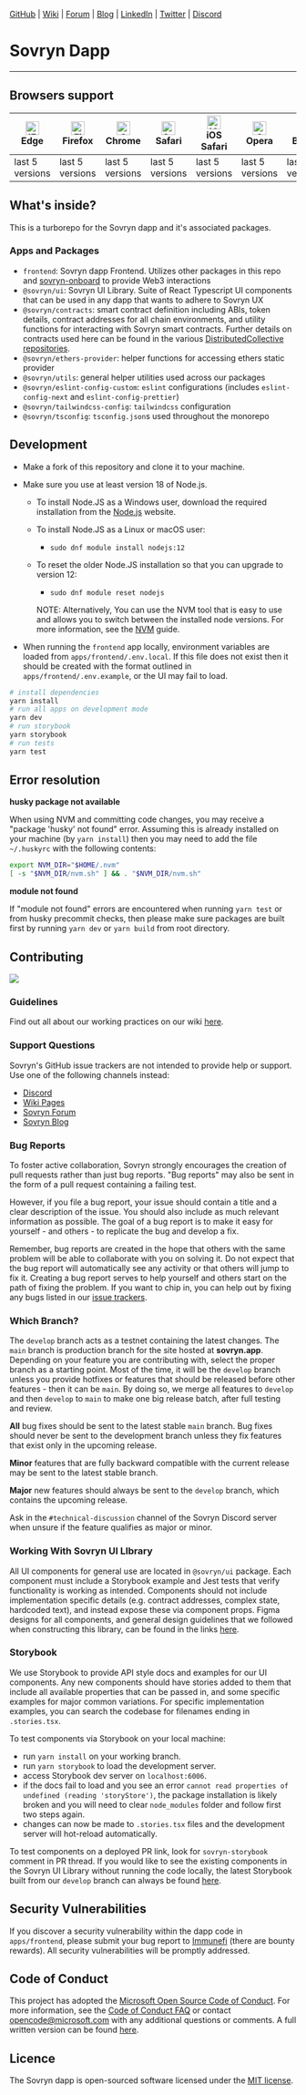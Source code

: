 [GitHub](https://github.com/DistributedCollective) | [Wiki](https://wiki.sovryn.com/en/home) | [Forum](https://forum.sovryn.app/) | [Blog](https://sovryn.com/all-things-sovryn/) | [LinkedIn](https://www.linkedin.com/company/sovryn/about/) | [Twitter](https://x.com/SovrynBTC) | [Discord](https://discord.gg/sovryn)

# Sovryn Dapp

---

## Browsers support

| <img src="https://raw.githubusercontent.com/alrra/browser-logos/master/src/edge/edge_48x48.png" alt="IE / Edge" width="24px" height="24px" /><br/>Edge | <img src="https://raw.githubusercontent.com/alrra/browser-logos/master/src/firefox/firefox_48x48.png" alt="Firefox" width="24px" height="24px" /><br/>Firefox | <img src="https://raw.githubusercontent.com/alrra/browser-logos/master/src/chrome/chrome_48x48.png" alt="Chrome" width="24px" height="24px" /><br/>Chrome | <img src="https://raw.githubusercontent.com/alrra/browser-logos/master/src/safari/safari_48x48.png" alt="Safari" width="24px" height="24px" /><br/>Safari | <img src="https://raw.githubusercontent.com/alrra/browser-logos/master/src/safari-ios/safari-ios_48x48.png" alt="iOS Safari" width="24px" height="24px" /><br/>iOS Safari | <img src="https://raw.githubusercontent.com/alrra/browser-logos/master/src/opera/opera_48x48.png" alt="Opera" width="24px" height="24px" /><br/>Opera | <img src="https://raw.githubusercontent.com/alrra/browser-logos/master/src/brave/brave_48x48.png" alt="Opera" width="24px" height="24px" /><br/>Brave |
| ------------------------------------------------------------------------------------------------------------------------------------------------------ | ------------------------------------------------------------------------------------------------------------------------------------------------------------- | --------------------------------------------------------------------------------------------------------------------------------------------------------- | --------------------------------------------------------------------------------------------------------------------------------------------------------- | ------------------------------------------------------------------------------------------------------------------------------------------------------------------------- | ----------------------------------------------------------------------------------------------------------------------------------------------------- | ----------------------------------------------------------------------------------------------------------------------------------------------------- |
| last 5 versions                                                                                                                                        | last 5 versions                                                                                                                                               | last 5 versions                                                                                                                                           | last 5 versions                                                                                                                                           | last 5 versions                                                                                                                                                           | last 5 versions                                                                                                                                       | last 5 versions                                                                                                                                       |

## What's inside?

This is a turborepo for the Sovryn dapp and it's associated packages.

### Apps and Packages

- `frontend`: Sovryn dapp Frontend. Utilizes other packages in this repo and [sovryn-onboard](https://github.com/DistributedCollective/sovryn-onboard) to provide Web3 interactions
- `@sovryn/ui`: Sovryn UI Library. Suite of React Typescript UI components that can be used in any dapp that wants to adhere to Sovryn UX
- `@sovryn/contracts`: smart contract definition including ABIs, token details, contract addresses for all chain environments, and utility functions for interacting with Sovryn smart contracts. Further details on contracts used here can be found in the various [DistributedCollective repositories](https://github.com/DistributedCollective).
- `@sovryn/ethers-provider`: helper functions for accessing ethers static provider
- `@sovryn/utils`: general helper utilities used across our packages
- `@sovryn/eslint-config-custom`: `eslint` configurations (includes `eslint-config-next` and `eslint-config-prettier`)
- `@sovryn/tailwindcss-config`: `tailwindcss` configuration
- `@sovryn/tsconfig`: `tsconfig.json`s used throughout the monorepo

## Development

- Make a fork of this repository and clone it to your machine.
- Make sure you use at least version 18 of Node.js.

  - To install Node.JS as a Windows user, download the required installation from the [Node.js](https://nodejs.org/en/download/) website.
  - To install Node.JS as a Linux or macOS user:
    - `sudo dnf module install nodejs:12`
  - To reset the older Node.JS installation so that you can upgrade to version 12:

    - `sudo dnf module reset nodejs`

    NOTE: Alternatively, You can use the NVM tool that is easy to use and allows you to switch between the installed node versions. For more information, see the [NVM](https://github.com/nvm-sh/nvm) guide.

- When running the `frontend` app locally, environment variables are loaded from `apps/frontend/.env.local`. If this file does not exist then it should be created with the format outlined in `apps/frontend/.env.example`, or the UI may fail to load.

```bash
# install dependencies
yarn install
# run all apps on development mode
yarn dev
# run storybook
yarn storybook
# run tests
yarn test
```

## Error resolution

**husky package not available**

When using NVM and committing code changes, you may receive a "package 'husky' not found" error. Assuming this is already installed on your machine (by `yarn install`) then you may need to add the file `~/.huskyrc` with the following contents:

```bash
export NVM_DIR="$HOME/.nvm"
[ -s "$NVM_DIR/nvm.sh" ] && . "$NVM_DIR/nvm.sh"
```

**module not found**

If "module not found" errors are encountered when running `yarn test` or from husky precommit checks, then please make sure packages are built first by running `yarn dev` or `yarn build` from root directory.

## Contributing

<a href="https://github.com/DistributedCollective/sovryn-dapp/graphs/contributors">
  <img src="https://contrib.rocks/image?repo=DistributedCollective/sovryn-dapp" />
</a>

### Guidelines

Find out all about our working practices on our wiki [here](https://github.com/DistributedCollective/sovryn-dapp/wiki).

### Support Questions

Sovryn's GitHub issue trackers are not intended to provide help or support. Use one of the following channels instead:

- [Discord](https://discord.gg/sovryn)
- [Wiki Pages](https://wiki.sovryn.app)
- [Sovryn Forum](https://forum.sovryn.app)
- [Sovryn Blog](https://sovryn.com/all-things-sovryn)

### Bug Reports

To foster active collaboration, Sovryn strongly encourages the creation of pull requests rather than just bug reports. "Bug reports" may also be sent in the form of a pull request containing a failing test.

However, if you file a bug report, your issue should contain a title and a clear description of the issue. You should also include as much relevant information as possible. The goal of a bug report is to make it easy for yourself - and others - to replicate the bug and develop a fix.

Remember, bug reports are created in the hope that others with the same problem will be able to collaborate with you on solving it. Do not expect that the bug report will automatically see any activity or that others will jump to fix it. Creating a bug report serves to help yourself and others start on the path of fixing the problem. If you want to chip in, you can help out by fixing any bugs listed in our [issue trackers](https://github.com/issues?q=is%3Aopen+is%3Aissue+label%3Abug+user%3Adistributedcollective).

### Which Branch?

The `develop` branch acts as a testnet containing the latest changes. The `main` branch is production branch for the site hosted at **sovryn.app**. Depending on your feature you are contributing with, select the proper branch as a starting point. Most of the time, it will be the `develop` branch unless you provide hotfixes or features that should be released before other features - then it can be `main`. By doing so, we merge all features to `develop` and then `develop` to `main` to make one big release batch, after full testing and review.

**All** bug fixes should be sent to the latest stable `main` branch. Bug fixes should never be sent to the development branch unless they fix features that exist only in the upcoming release.

**Minor** features that are fully backward compatible with the current release may be sent to the latest stable branch.

**Major** new features should always be sent to the `develop` branch, which contains the upcoming release.

Ask in the `#technical-discussion` channel of the Sovryn Discord server when unsure if the feature qualifies as major or minor.

### Working With Sovryn UI LIbrary

All UI components for general use are located in `@sovryn/ui` package. Each component must include a Storybook example and Jest tests that verify functionality is working as intended. Components should not include implementation specific details (e.g. contract addresses, complex state, hardcoded text), and instead expose these via component props. Figma designs for all components, and general design guidelines that we followed when constructing this library, can be found in the links [here](https://github.com/DistributedCollective/sovryn-dapp/wiki/Design).

### Storybook

We use Storybook to provide API style docs and examples for our UI components. Any new components should have stories added to them that include all available properties that can be passed in, and some specific examples for major common variations. For specific implementation examples, you can search the codebase for filenames ending in `.stories.tsx`.

To test components via Storybook on your local machine:

- run `yarn install` on your working branch.
- run `yarn storybook` to load the development server.
- access Storybook dev server on `localhost:6006`.
- if the docs fail to load and you see an error `cannot read properties of undefined (reading 'storyStore')`, the package installation is likely broken and you will need to clear `node_modules` folder and follow first two steps again.
- changes can now be made to `.stories.tsx` files and the development server will hot-reload automatically.

To test components on a deployed PR link, look for `sovryn-storybook` comment in PR thread. If you would like to see the existing components in the Sovryn UI Library without running the code locally, the latest Storybook built from our `develop` branch can always be found [here](https://dev--sovryn-storybook.netlify.app/).

## Security Vulnerabilities

If you discover a security vulnerability within the dapp code in `apps/frontend`, please submit your bug report to [Immunefi](https://immunefi.com/bounty/sovryn/) (there are bounty rewards). All security vulnerabilities will be promptly addressed.

## Code of Conduct

This project has adopted the [Microsoft Open Source Code of Conduct](https://opensource.microsoft.com/codeofconduct/). For more information, see the [Code of Conduct FAQ](https://opensource.microsoft.com/codeofconduct/faq/) or contact [opencode@microsoft.com](mailto:opencode@microsoft.com) with any additional questions or comments. A full written version can be found [here](CODE_OF_CONDUCT.md).

## Licence

The Sovryn dapp is open-sourced software licensed under the [MIT license](LICENSE).
